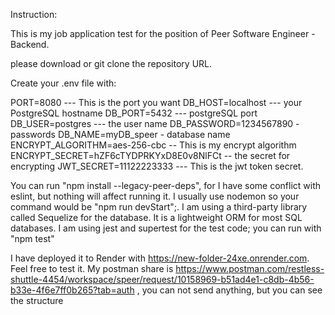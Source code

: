 Instruction:

This is my job application test for the position of Peer Software Engineer - Backend.

please download or git clone the repository URL.

Create your .env file with:

PORT=8080 --- This is the port you want
DB_HOST=localhost --- your PostgreSQL hostname
DB_PORT=5432 --- postgreSQL port 
DB_USER=postgres --- the user name
DB_PASSWORD=1234567890 - passwords
DB_NAME=myDB_speer - database name 
ENCRYPT_ALGORITHM=aes-256-cbc -- This is my encrypt algorithm
ENCRYPT_SECRET=hZF6cTYDPRKYxD8E0v8NlFCt  -- the secret for encrypting
JWT_SECRET=11122223333 --- This is the jwt token secret.


 You can run "npm install --legacy-peer-deps", for I have some conflict with eslint, but nothing will affect running it.
 I usually use nodemon so your command would be "npm run devStart";\.
 I am using a third-party library called Sequelize for the database. It is a lightweight ORM for most SQL databases.
 I am using jest and supertest for the test code; you can run with "npm test"


I have deployed it to Render with https://new-folder-24xe.onrender.com. Feel free to test it.
My postman share is https://www.postman.com/restless-shuttle-4454/workspace/speer/request/10158969-b51ad4e1-c8db-4b56-b33e-4f6e7ff0b265?tab=auth , you can not send anything, but you can see the structure
